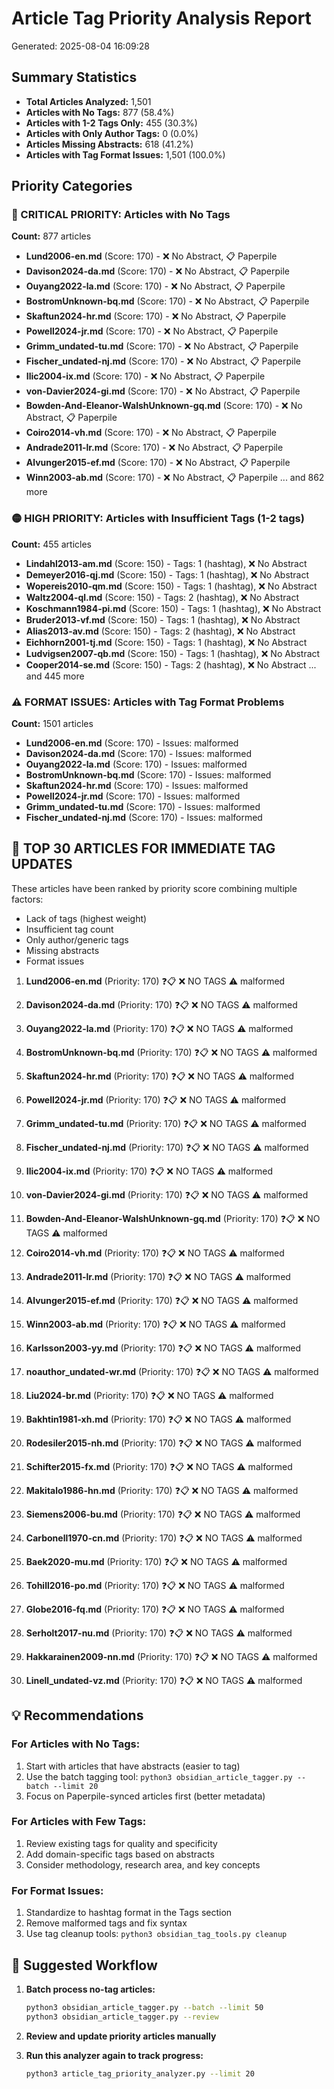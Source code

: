 
# Article Tag Priority Analysis Report
Generated: 2025-08-04 16:09:28

## Summary Statistics
- **Total Articles Analyzed:** 1,501
- **Articles with No Tags:** 877 (58.4%)
- **Articles with 1-2 Tags Only:** 455 (30.3%)
- **Articles with Only Author Tags:** 0 (0.0%)
- **Articles Missing Abstracts:** 618 (41.2%)
- **Articles with Tag Format Issues:** 1,501 (100.0%)

## Priority Categories

### 🔴 CRITICAL PRIORITY: Articles with No Tags
**Count:** 877 articles

- **Lund2006-en.md** (Score: 170) - ❌ No Abstract, 📋 Paperpile
- **Davison2024-da.md** (Score: 170) - ❌ No Abstract, 📋 Paperpile
- **Ouyang2022-la.md** (Score: 170) - ❌ No Abstract, 📋 Paperpile
- **BostromUnknown-bq.md** (Score: 170) - ❌ No Abstract, 📋 Paperpile
- **Skaftun2024-hr.md** (Score: 170) - ❌ No Abstract, 📋 Paperpile
- **Powell2024-jr.md** (Score: 170) - ❌ No Abstract, 📋 Paperpile
- **Grimm_undated-tu.md** (Score: 170) - ❌ No Abstract, 📋 Paperpile
- **Fischer_undated-nj.md** (Score: 170) - ❌ No Abstract, 📋 Paperpile
- **Ilic2004-ix.md** (Score: 170) - ❌ No Abstract, 📋 Paperpile
- **von-Davier2024-gi.md** (Score: 170) - ❌ No Abstract, 📋 Paperpile
- **Bowden-And-Eleanor-WalshUnknown-gq.md** (Score: 170) - ❌ No Abstract, 📋 Paperpile
- **Coiro2014-vh.md** (Score: 170) - ❌ No Abstract, 📋 Paperpile
- **Andrade2011-lr.md** (Score: 170) - ❌ No Abstract, 📋 Paperpile
- **Alvunger2015-ef.md** (Score: 170) - ❌ No Abstract, 📋 Paperpile
- **Winn2003-ab.md** (Score: 170) - ❌ No Abstract, 📋 Paperpile
... and 862 more


### 🟡 HIGH PRIORITY: Articles with Insufficient Tags (1-2 tags)
**Count:** 455 articles

- **Lindahl2013-am.md** (Score: 150) - Tags: 1 (hashtag), ❌ No Abstract
- **Demeyer2016-qj.md** (Score: 150) - Tags: 1 (hashtag), ❌ No Abstract
- **Wopereis2010-qm.md** (Score: 150) - Tags: 1 (hashtag), ❌ No Abstract
- **Waltz2004-ql.md** (Score: 150) - Tags: 2 (hashtag), ❌ No Abstract
- **Koschmann1984-pi.md** (Score: 150) - Tags: 1 (hashtag), ❌ No Abstract
- **Bruder2013-vf.md** (Score: 150) - Tags: 1 (hashtag), ❌ No Abstract
- **Alias2013-av.md** (Score: 150) - Tags: 2 (hashtag), ❌ No Abstract
- **Eichhorn2001-tj.md** (Score: 150) - Tags: 1 (hashtag), ❌ No Abstract
- **Ludvigsen2007-qb.md** (Score: 150) - Tags: 1 (hashtag), ❌ No Abstract
- **Cooper2014-se.md** (Score: 150) - Tags: 2 (hashtag), ❌ No Abstract
... and 445 more


### ⚠️ FORMAT ISSUES: Articles with Tag Format Problems
**Count:** 1501 articles

- **Lund2006-en.md** (Score: 170) - Issues: malformed
- **Davison2024-da.md** (Score: 170) - Issues: malformed
- **Ouyang2022-la.md** (Score: 170) - Issues: malformed
- **BostromUnknown-bq.md** (Score: 170) - Issues: malformed
- **Skaftun2024-hr.md** (Score: 170) - Issues: malformed
- **Powell2024-jr.md** (Score: 170) - Issues: malformed
- **Grimm_undated-tu.md** (Score: 170) - Issues: malformed
- **Fischer_undated-nj.md** (Score: 170) - Issues: malformed


## 🎯 TOP 30 ARTICLES FOR IMMEDIATE TAG UPDATES

These articles have been ranked by priority score combining multiple factors:
- Lack of tags (highest weight)
- Insufficient tag count
- Only author/generic tags
- Missing abstracts
- Format issues

 1. **Lund2006-en.md** (Priority: 170) ❓📋
    ❌ NO TAGS ⚠️ malformed

 2. **Davison2024-da.md** (Priority: 170) ❓📋
    ❌ NO TAGS ⚠️ malformed

 3. **Ouyang2022-la.md** (Priority: 170) ❓📋
    ❌ NO TAGS ⚠️ malformed

 4. **BostromUnknown-bq.md** (Priority: 170) ❓📋
    ❌ NO TAGS ⚠️ malformed

 5. **Skaftun2024-hr.md** (Priority: 170) ❓📋
    ❌ NO TAGS ⚠️ malformed

 6. **Powell2024-jr.md** (Priority: 170) ❓📋
    ❌ NO TAGS ⚠️ malformed

 7. **Grimm_undated-tu.md** (Priority: 170) ❓📋
    ❌ NO TAGS ⚠️ malformed

 8. **Fischer_undated-nj.md** (Priority: 170) ❓📋
    ❌ NO TAGS ⚠️ malformed

 9. **Ilic2004-ix.md** (Priority: 170) ❓📋
    ❌ NO TAGS ⚠️ malformed

10. **von-Davier2024-gi.md** (Priority: 170) ❓📋
    ❌ NO TAGS ⚠️ malformed

11. **Bowden-And-Eleanor-WalshUnknown-gq.md** (Priority: 170) ❓📋
    ❌ NO TAGS ⚠️ malformed

12. **Coiro2014-vh.md** (Priority: 170) ❓📋
    ❌ NO TAGS ⚠️ malformed

13. **Andrade2011-lr.md** (Priority: 170) ❓📋
    ❌ NO TAGS ⚠️ malformed

14. **Alvunger2015-ef.md** (Priority: 170) ❓📋
    ❌ NO TAGS ⚠️ malformed

15. **Winn2003-ab.md** (Priority: 170) ❓📋
    ❌ NO TAGS ⚠️ malformed

16. **Karlsson2003-yy.md** (Priority: 170) ❓📋
    ❌ NO TAGS ⚠️ malformed

17. **noauthor_undated-wr.md** (Priority: 170) ❓📋
    ❌ NO TAGS ⚠️ malformed

18. **Liu2024-br.md** (Priority: 170) ❓📋
    ❌ NO TAGS ⚠️ malformed

19. **Bakhtin1981-xh.md** (Priority: 170) ❓📋
    ❌ NO TAGS ⚠️ malformed

20. **Rodesiler2015-nh.md** (Priority: 170) ❓📋
    ❌ NO TAGS ⚠️ malformed

21. **Schifter2015-fx.md** (Priority: 170) ❓📋
    ❌ NO TAGS ⚠️ malformed

22. **Makitalo1986-hn.md** (Priority: 170) ❓📋
    ❌ NO TAGS ⚠️ malformed

23. **Siemens2006-bu.md** (Priority: 170) ❓📋
    ❌ NO TAGS ⚠️ malformed

24. **Carbonell1970-cn.md** (Priority: 170) ❓📋
    ❌ NO TAGS ⚠️ malformed

25. **Baek2020-mu.md** (Priority: 170) ❓📋
    ❌ NO TAGS ⚠️ malformed

26. **Tohill2016-po.md** (Priority: 170) ❓📋
    ❌ NO TAGS ⚠️ malformed

27. **Globe2016-fq.md** (Priority: 170) ❓📋
    ❌ NO TAGS ⚠️ malformed

28. **Serholt2017-nu.md** (Priority: 170) ❓📋
    ❌ NO TAGS ⚠️ malformed

29. **Hakkarainen2009-nn.md** (Priority: 170) ❓📋
    ❌ NO TAGS ⚠️ malformed

30. **Linell_undated-vz.md** (Priority: 170) ❓📋
    ❌ NO TAGS ⚠️ malformed



## 💡 Recommendations

### For Articles with No Tags:
1. Start with articles that have abstracts (easier to tag)
2. Use the batch tagging tool: `python3 obsidian_article_tagger.py --batch --limit 20`
3. Focus on Paperpile-synced articles first (better metadata)

### For Articles with Few Tags:
1. Review existing tags for quality and specificity
2. Add domain-specific tags based on abstracts
3. Consider methodology, research area, and key concepts

### For Format Issues:
1. Standardize to hashtag format in the Tags section
2. Remove malformed tags and fix syntax
3. Use tag cleanup tools: `python3 obsidian_tag_tools.py cleanup`

## 🔧 Suggested Workflow

1. **Batch process no-tag articles:**
   ```bash
   python3 obsidian_article_tagger.py --batch --limit 50
   python3 obsidian_article_tagger.py --review
   ```

2. **Review and update priority articles manually**

3. **Run this analyzer again to track progress:**
   ```bash
   python3 article_tag_priority_analyzer.py --limit 20
   ```
